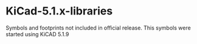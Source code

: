 # KiCad-5.1.x-libraries
Symbols and footprints not included in official release. This symbols were started using KiCAD 5.1.9
